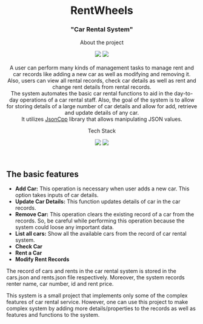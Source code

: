 <h1 align="center">RentWheels</h1>
<h3 align="center">"Car Rental System"</h3>

<p align="center">About the project</p>
<p align="center">
    <img src="https://img.shields.io/github/forks/nandita27iitp/rentWheels">
    <img src="https://img.shields.io/github/stars/nandita27iitp/rentWheels"><br><br>
 A user can perform many kinds of management tasks to manage rent and car records like adding a new car as well as modifying and removing it. Also, users can view all rental records, check car details as well as rent and change rent details from rental records.<br>
 The system automates the basic car rental functions to aid in the day-to-day operations of a car rental staff. Also, the goal of the system is to allow for storing details of a large number of car details and allow for add, retrieve and update details of any car. <br>
 It utilizes <a href="https://github.com/open-source-parsers/jsoncpp">JsonCpp</a> library that allows manipulating JSON values.
</p>

<p align="center">Tech Stack</p>
<p align="center">
    <img src="https://img.shields.io/badge/c++-%233A63ED.svg?style=for-the-badge&logo=cplusplus&logoColor=112F94"> 
    <img src="https://img.shields.io/badge/json-%231572B6.svg?style=for-the-badge&logo=json&logoColor=white">
</p>
<br>

## The basic features

- **Add Car:** 
       This operation is necessary when user adds a new car. This option takes inputs of car details.
- **Update Car Details:**
       This function updates details of car in the car records.
- **Remove Car:** 
       This operation clears the existing record of a car from the records. So, be careful while performing this operation because the system could loose any important data.
- **List all cars:**
       Show all the available cars from the record of car rental system.
- **Check Car**
- **Rent a Car**
- **Modify Rent Records**

The record of cars and rents in the car rental system is stored in the cars.json and rents.json file respectively. Moreover, the system records renter name, car number, id and rent price.

This system is a small project that implements only some of the complex features of car rental service. However, one can use this project to make complex system by adding more details/properties to the records as well as features and functions to the system.

